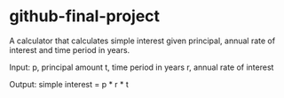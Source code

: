 # github-final-project

A calculator that calculates simple interest given principal, annual rate of interest and time period in years.

Input: 
  p, principal amount
  t, time period in years
  r, annual rate of interest
  
  
Output:
  simple interest = p * r * t
